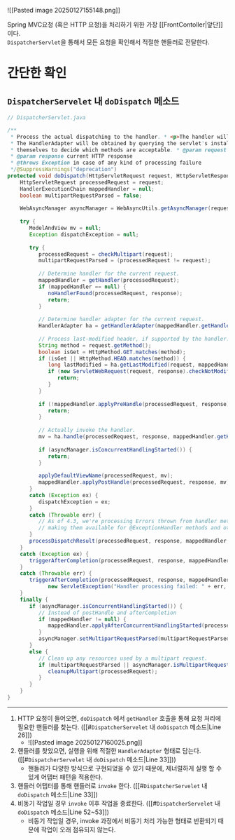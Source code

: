 ![[Pasted image 20250127155148.png]]

Spring MVC요청 (혹은 HTTP 요청)을 처리하기 위한 가장 [[FrontContoller|앞단]]이다.  
`DispatcherServlet`을 통해서 모든 요청을 확인해서 적절한 핸들러로 전달한다.

# 간단한 확인
## `DispatcherServelet` 내 `doDispatch` 메소드
```java
// DispatcherServlet.java

/**  
 * Process the actual dispatching to the handler. * <p>The handler will be obtained by applying the servlet's HandlerMappings in order.  
 * The HandlerAdapter will be obtained by querying the servlet's installed HandlerAdapters * to find the first that supports the handler class. * <p>All HTTP methods are handled by this method. It's up to HandlerAdapters or handlers  
 * themselves to decide which methods are acceptable. * @param request current HTTP request  
 * @param response current HTTP response  
 * @throws Exception in case of any kind of processing failure  
 */@SuppressWarnings("deprecation")  
protected void doDispatch(HttpServletRequest request, HttpServletResponse response) throws Exception {  
    HttpServletRequest processedRequest = request;  
    HandlerExecutionChain mappedHandler = null;  
    boolean multipartRequestParsed = false;  
  
    WebAsyncManager asyncManager = WebAsyncUtils.getAsyncManager(request);  
  
    try {  
       ModelAndView mv = null;  
       Exception dispatchException = null;  
  
       try {  
          processedRequest = checkMultipart(request);  
          multipartRequestParsed = (processedRequest != request);  
  
          // Determine handler for the current request.  
          mappedHandler = getHandler(processedRequest);  
          if (mappedHandler == null) {  
             noHandlerFound(processedRequest, response);  
             return;  
          }  
  
          // Determine handler adapter for the current request.  
          HandlerAdapter ha = getHandlerAdapter(mappedHandler.getHandler());  
  
          // Process last-modified header, if supported by the handler.  
          String method = request.getMethod();  
          boolean isGet = HttpMethod.GET.matches(method);  
          if (isGet || HttpMethod.HEAD.matches(method)) {  
             long lastModified = ha.getLastModified(request, mappedHandler.getHandler());  
             if (new ServletWebRequest(request, response).checkNotModified(lastModified) && isGet) {  
                return;  
             }  
          }  
  
          if (!mappedHandler.applyPreHandle(processedRequest, response)) {  
             return;  
          }  
  
          // Actually invoke the handler.  
          mv = ha.handle(processedRequest, response, mappedHandler.getHandler());  
  
          if (asyncManager.isConcurrentHandlingStarted()) {  
             return;  
          }  
  
          applyDefaultViewName(processedRequest, mv);  
          mappedHandler.applyPostHandle(processedRequest, response, mv);  
       }  
       catch (Exception ex) {  
          dispatchException = ex;  
       }  
       catch (Throwable err) {  
          // As of 4.3, we're processing Errors thrown from handler methods as well,  
          // making them available for @ExceptionHandler methods and other scenarios.          dispatchException = new ServletException("Handler dispatch failed: " + err, err);  
       }  
       processDispatchResult(processedRequest, response, mappedHandler, mv, dispatchException);  
    }  
    catch (Exception ex) {  
       triggerAfterCompletion(processedRequest, response, mappedHandler, ex);  
    }  
    catch (Throwable err) {  
       triggerAfterCompletion(processedRequest, response, mappedHandler,  
             new ServletException("Handler processing failed: " + err, err));  
    }  
    finally {  
       if (asyncManager.isConcurrentHandlingStarted()) {  
          // Instead of postHandle and afterCompletion  
          if (mappedHandler != null) {  
             mappedHandler.applyAfterConcurrentHandlingStarted(processedRequest, response);  
          }  
          asyncManager.setMultipartRequestParsed(multipartRequestParsed);  
       }  
       else {  
          // Clean up any resources used by a multipart request.  
          if (multipartRequestParsed || asyncManager.isMultipartRequestParsed()) {  
             cleanupMultipart(processedRequest);  
          }  
       }  
    }  
}
```


---

1. HTTP 요청이 들어오면, `doDispatch` 에서 `getHandler` 호출을 통해 요청 처리에 필요한 핸들러를 찾는다. ([[#`DispatcherServelet` 내 `doDispatch` 메소드|Line 26]])
	- ![[Pasted image 20250127160025.png]]
2. 핸들러를 찾았으면, 실행을 위해 적절한 `HandlerAdapter` 형태로 담는다. ([[#`DispatcherServelet` 내 `doDispatch` 메소드|Line 33]]))
	- 핸들러가 다양한 방식으로 구현되었을 수 있기 때문에, 제너럴하게 실행 할 수 있게 어댑터 패턴을 적용한다.
3. 핸들러 어탭터를 통해 핸들러로 `invoke` 한다. ([[#`DispatcherServelet` 내 `doDispatch` 메소드|Line 33]])
4. 비동기 작업일 경우 `invoke` 이후 작업을 종료한다. ([[#`DispatcherServelet` 내 `doDispatch` 메소드|Line 52~53]])
	- 비동기 작업일 경우, invoke 과정에서 비동기 처리 가능한 형태로 반환되기 때문에 작업이 오래 점유되지 않는다.
	





